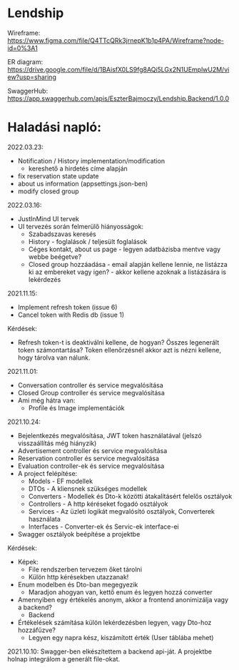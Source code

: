 # Lendship

Wireframe: https://www.figma.com/file/Q4TTcQRk3jrnepK1b1p4PA/Wireframe?node-id=0%3A1

ER diagram: https://drive.google.com/file/d/1BAisfX0LS9fg8AQi5LGx2N1UEmplwU2M/view?usp=sharing

SwaggerHub: https://app.swaggerhub.com/apis/EszterBajmoczy/Lendship.Backend/1.0.0



# Haladási napló:

2022.03.23:
- Notification / History implementation/modification
  - kereshető a hirdetés címe alapján
- fix reservation state update
- about us information (appsettings.json-ben)
- modify closed group

2022.03.16:
- JustInMind UI tervek
- UI tervezés során felmerülő hiányosságok:
  - Szabadszavas keresés
  - History - foglalások / teljesült foglalások
  - Céges kontakt, about us page - legyen adatbázisba mentve vagy webbe beégetve?
  - Closed group hozzáadása - email alapján kellene lennie, ne listázza ki az embereket vagy igen? - akkor kellene azoknak a listázására is lekérdezés 

2021.11.15:
- Implement refresh token (issue 6)
- Cancel token with Redis db (issue 1)

Kérdések:
- Refresh token-t is deaktiválni kellene, de hogyan? Összes legenerált token számontartása? Token ellenőrzésnél akkor azt is nézni kellene, hogy tárolva van nálunk.

2021.11.01:
- Conversation controller és service megvalósítása
- Closed Group controller és service megvalósítása
- Ami még hátra van: 
  - Profile és Image implementációk

2021.10.24:
- Bejelentkezés megvalósítása, JWT token használatával (jelszó visszaállítás még hiányzik)
- Advertisement controller és service megvalósítása
- Reservation controller és service megvalósítása
- Evaluation controller-ek és service megvalósítása
- A project felépítése:
  - Models - EF modellek
  - DTOs - A kliensnek szükséges modellek
  - Converters - Modellek és Dto-k közötti átakalításért felelős osztályok
  - Controllers - A http kéréseket fogadó osztályok
  - Services - Az üzleti logikát megvalósító osztályok, Converterek használata
  - Interfaces - Converter-ek és Servic-ek interface-ei
- Swagger osztályok beépítése a projektbe

Kérdések:
- Képek:
  - File rendszerben tervezem őket tárolni
  - Külön http kérésekben utazzanak!
- Enum modelben és Dto-ban megegyezik
  - Maradjon ahogyan van, kettő enum és legyen hozzá converter 
- Amennyiben egy értékelés anonym, akkor a frontend anonimizálja vagy a backend?
  - Backend
- Értékelések számítása külön lekérdezésben legyen, vagy Dto-hoz hozzáfűzve?
  - Legyen egy napra kész, kiszámított érték (User táblába mehet) 

2021.10.10: Swagger-ben elkészítettem a backend api-ját. A projektbe holnap integrálom a generált file-okat.
